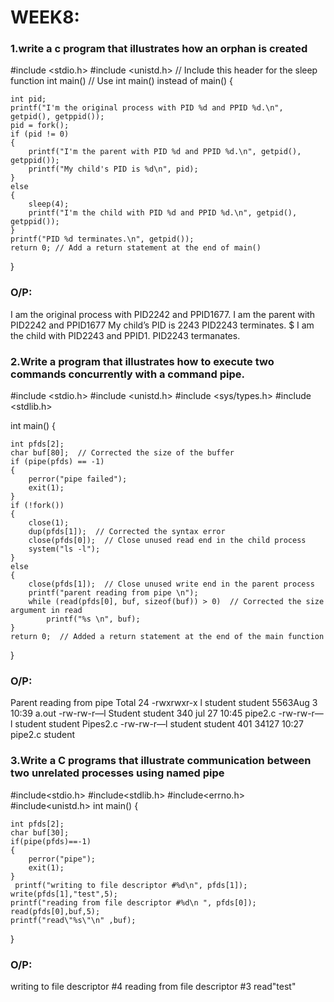 # WEEK8:
### 1.write a c program that illustrates how an orphan is created
#include <stdio.h>
#include <unistd.h> // Include this header for the sleep function
int main() // Use int main() instead of main()
{

    int pid;
    printf("I'm the original process with PID %d and PPID %d.\n", getpid(), getppid());
    pid = fork();
    if (pid != 0)
    {
        printf("I'm the parent with PID %d and PPID %d.\n", getpid(), getppid());
        printf("My child's PID is %d\n", pid);
    }
    else
    {
        sleep(4);
        printf("I'm the child with PID %d and PPID %d.\n", getpid(), getppid());
    }
    printf("PID %d terminates.\n", getpid());
    return 0; // Add a return statement at the end of main()
}
### O/P: 
I am the original process with PID2242 and PPID1677.
I am the parent with PID2242 and PPID1677
My child’s PID is 2243
PID2243 terminates.
$  I am the child with PID2243 and PPID1.
PID2243 termanates.
### 2.Write  a program  that illustrates how to execute two commands concurrently with a command pipe.
#include <stdio.h>
#include <unistd.h>
#include <sys/types.h>
#include <stdlib.h>

int main()
{

    int pfds[2];
    char buf[80];  // Corrected the size of the buffer
    if (pipe(pfds) == -1)
    {
        perror("pipe failed");
        exit(1);
    }
    if (!fork())
    {
        close(1);
        dup(pfds[1]);  // Corrected the syntax error
        close(pfds[0]);  // Close unused read end in the child process
        system("ls -l");
    }
    else
    {
        close(pfds[1]);  // Close unused write end in the parent process
        printf("parent reading from pipe \n");
        while (read(pfds[0], buf, sizeof(buf)) > 0)  // Corrected the size argument in read
            printf("%s \n", buf);
    }
    return 0;  // Added a return statement at the end of the main function
}
### O/P: 
Parent reading from pipe
Total 24
-rwxrwxr-x l student student 5563Aug 3 10:39 a.out
-rw-rw-r—l
Student student 340 jul 27 10:45 pipe2.c
-rw-rw-r—l student student
Pipes2.c
-rw-rw-r—l student student 401 34127 10:27 pipe2.c
student
### 3.Write a C programs that illustrate communication between two unrelated processes using named pipe
#include<stdio.h>
#include<stdlib.h>
#include<errno.h>
#include<unistd.h>
int main()
{

    int pfds[2];
    char buf[30];
    if(pipe(pfds)==-1)
    {
        perror("pipe");
        exit(1);
    }
     printf("writing to file descriptor #%d\n", pfds[1]);
    write(pfds[1],"test",5);
    printf("reading from file descriptor #%d\n ", pfds[0]);
    read(pfds[0],buf,5);
    printf("read\"%s\"\n" ,buf);
}
### O/P: 
writing to file descriptor #4
reading from file descriptor #3
read"test"
